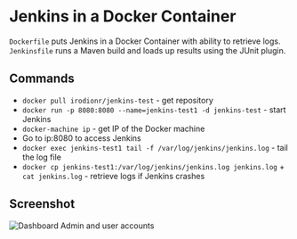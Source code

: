 # Jenkins in a Docker Container
`Dockerfile` puts Jenkins in a Docker Container with ability to retrieve logs. `Jenkinsfile` runs a Maven build and loads up results using the JUnit plugin.

## Commands
* `docker pull irodionr/jenkins-test` - get repository
* `docker run -p 8080:8080 --name=jenkins-test1 -d jenkins-test` - start Jenkins
* `docker-machine ip` - get IP of the Docker machine
* Go to ip:8080 to access Jenkins
* `docker exec jenkins-test1 tail -f /var/log/jenkins/jenkins.log` - tail the log file
* `docker cp jenkins-test1:/var/log/jenkins/jenkins.log jenkins.log` + `cat jenkins.log` - retrieve logs if Jenkins crashes
  
## Screenshot
![Dashboard](https://i.imgur.com/xYdG6Kb.png)
Admin and user accounts
